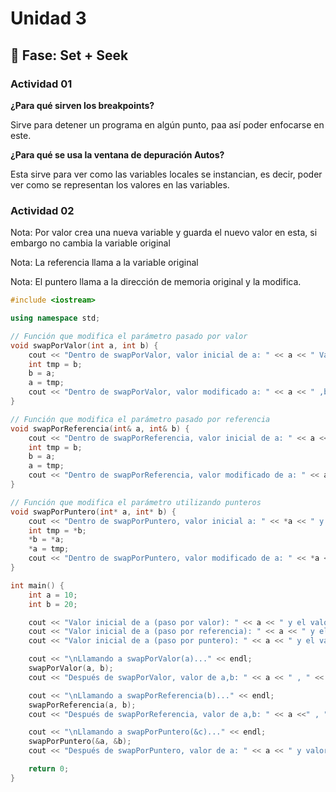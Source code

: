 # Unidad 3

## 🔎 Fase: Set + Seek

### Actividad 01

**¿Para qué sirven los breakpoints?**

Sirve para detener un programa en algún punto, paa así poder enfocarse en este.

**¿Para qué se usa la ventana de depuración Autos?**

Esta sirve para ver como las variables locales se instancian, es decir, poder ver como se representan los valores en las variables.

### Actividad 02

Nota: Por valor crea una nueva variable y guarda el nuevo valor en esta, si embargo no cambia la variable original

Nota: La referencia llama a la variable original

Nota: El puntero llama a la dirección de memoria original y la modifica.


``` c++
#include <iostream>

using namespace std;

// Función que modifica el parámetro pasado por valor
void swapPorValor(int a, int b) {
    cout << "Dentro de swapPorValor, valor inicial de a: " << a << " Valor inicial de b: " << b << endl;
    int tmp = b;
    b = a;
    a = tmp;
    cout << "Dentro de swapPorValor, valor modificado a: " << a << " ,b: " << b << endl;
}

// Función que modifica el parámetro pasado por referencia
void swapPorReferencia(int& a, int& b) {
    cout << "Dentro de swapPorReferencia, valor inicial de a: " << a << " Valor inicial de b: "<< b << endl;
	int tmp = b;
	b = a;
	a = tmp;
    cout << "Dentro de swapPorReferencia, valor modificado de a: " << a << "Valor modificado de b: "<< b << endl;
}

// Función que modifica el parámetro utilizando punteros
void swapPorPuntero(int* a, int* b) {
    cout << "Dentro de swapPorPuntero, valor inicial a: " << *a << " y valor inicial  de b"<< *b << endl;
	int tmp = *b;
	*b = *a;
	*a = tmp;
    cout << "Dentro de swapPorPuntero, valor modificado de a: " << *a << " Valor modificado de b: "<< *b <<endl;
}

int main() {
    int a = 10;
    int b = 20;

    cout << "Valor inicial de a (paso por valor): " << a << " y el valor inicial de b (paso por valor) " << b << endl;
    cout << "Valor inicial de a (paso por referencia): " << a << " y el valor inicial de b (paso por referencia) " << b << endl;
    cout << "Valor inicial de a (paso por puntero): " << a << " y el valor inicial de b (paso por puntero) " << b << endl;

    cout << "\nLlamando a swapPorValor(a)..." << endl;
    swapPorValor(a, b);
    cout << "Después de swapPorValor, valor de a,b: " << a << " , " << b << endl;

    cout << "\nLlamando a swapPorReferencia(b)..." << endl;
    swapPorReferencia(a, b);
    cout << "Después de swapPorReferencia, valor de a,b: " << a <<" , " <<b << endl;

    cout << "\nLlamando a swapPorPuntero(&c)..." << endl;
    swapPorPuntero(&a, &b);
    cout << "Después de swapPorPuntero, valor de a: " << a << " y valor modificado de b: "<< b << endl;

    return 0;
}
```

